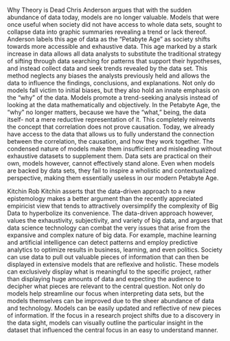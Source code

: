 Why Theory is Dead
	Chris Anderson argues that with the sudden abundance of data today, models are no longer valuable. Models that were once useful when society did not have access to whole data sets, sought to collapse data into graphic summaries revealing a trend or lack thereof. Anderson labels this age of data as the “Petabyte Age” as society shifts towards more accessible and exhaustive data. This age marked by a stark increase in data allows all data analysts to substitute the traditional strategy of sifting through data searching for patterns that support their hypotheses, and instead collect data and seek trends revealed by the data set. This method neglects any biases the analysts previously held and allows the data to influence the findings, conclusions, and explanations.
	Not only do models fall victim to initial biases, but they also hold an innate emphasis on the “why” of the data. Models promote a trend-seeking analysis instead of looking at the data mathematically and objectively. In the Petabyte Age, the “why” no longer matters, because we have the “what,” being, the data itself- not a mere reductive representation of it. This completely reinvents the concept that correlation does not prove causation. Today, we already have access to the data that allows us to fully understand the connection between the correlation, the causation, and how they work together. The condensed nature of models make them insufficient and misleading without exhaustive datasets to supplement them. Data sets are practical on their own, models however, cannot effectively stand alone. Even when models are backed by data sets, they fail to inspire a wholistic and contextualized perspective, making them essentially useless in our modern Petabyte Age.

Kitchin
	Rob Kitchin asserts that the data-driven approach to a new epistemology makes a better argument than the recently appreciated empiricist view that tends to attractively oversimplify the complexity of Big Data to hyperbolize its convenience. The data-driven approach however, values the exhaustivity, subjectivity, and variety of big data, and argues that data science technology can combat the very issues that arise from the expansive and complex nature of big data. For example, machine learning and artificial intelligence can detect patterns and employ predictive analytics to optimize results in business, learning, and even politics.
Society can use data to pull out valuable pieces of information that can then be displayed in extensive models that are reflexive and holistic. These models can exclusively display what is meaningful to the specific project, rather than displaying huge amounts of data and expecting the audience to decipher what pieces are relevant to the central question. Not only do models help streamline our focus when interpreting data sets, but the models themselves can be improved due to the sheer abundance of data and technology. Models can be easily updated and reflective of new pieces of information. If the focus in a research project shifts due to a discovery in the data sight, models can visually outline the particular insight in the dataset that influenced the central focus in an easy to understand manner.
